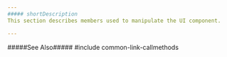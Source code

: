 ```yaml
---
##### shortDescription
This section describes members used to manipulate the UI component. 

---
```

#####See Also#####
#include common-link-callmethods
